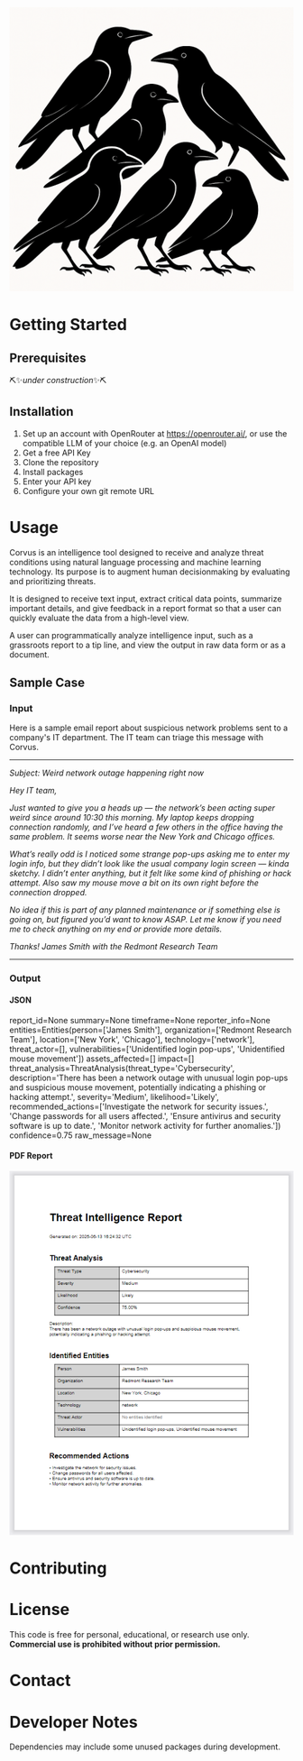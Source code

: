 ![alt text](crow.png)

# Getting Started

## Prerequisites

⛏️✨*under construction*✨⛏️

## Installation

1. Set up an account with OpenRouter at https://openrouter.ai/, or use the compatible LLM of your choice (e.g. an OpenAI model)
2. Get a free API Key
3. Clone the repository
4. Install packages
5. Enter your API key
6. Configure your own git remote URL


# Usage

Corvus is an intelligence tool designed to receive and analyze threat conditions using natural language processing and machine learning technology. Its purpose is to augment human decisionmaking by evaluating and prioritizing threats.

It is designed to receive text input, extract critical data points, summarize important details, and give feedback in a report format so that a user can quickly evaluate the data from a high-level view.

A user can programmatically analyze intelligence input, such as a grassroots report to a tip line, and view the output in raw data form or as a document.

## Sample Case
### Input

Here is a sample email report about suspicious network problems sent to a company's IT department. The IT team can triage this message with Corvus.


___
<p><i>
Subject: Weird network outage happening right now

Hey IT team,

Just wanted to give you a heads up — the network’s been acting super weird since around 10:30 this morning. My laptop keeps dropping connection randomly, and I’ve heard a few others in the office having the same problem. It seems worse near the New York and Chicago offices.

What’s really odd is I noticed some strange pop-ups asking me to enter my login info, but they didn’t look like the usual company login screen — kinda sketchy. I didn’t enter anything, but it felt like some kind of phishing or hack attempt. Also saw my mouse move a bit on its own right before the connection dropped.

No idea if this is part of any planned maintenance or if something else is going on, but figured you’d want to know ASAP. Let me know if you need me to check anything on my end or provide more details.

Thanks!
James Smith with the Redmont Research Team

</i></p>
___

### Output
#### JSON

report_id=None summary=None timeframe=None reporter_info=None entities=Entities(person=['James Smith'], organization=['Redmont Research Team'], location=['New York', 'Chicago'], technology=['network'], threat_actor=[], vulnerabilities=['Unidentified login pop-ups', 'Unidentified mouse movement']) assets_affected=[] impact=[] threat_analysis=ThreatAnalysis(threat_type='Cybersecurity', description='There has been a network outage with unusual login pop-ups and suspicious mouse movement, potentially indicating a phishing or hacking attempt.', severity='Medium', likelihood='Likely', recommended_actions=['Investigate the network for security issues.', 'Change passwords for all users affected.', 'Ensure antivirus and security software is up to date.', 'Monitor network activity for further anomalies.']) confidence=0.75 raw_message=None

#### PDF Report
![alt text](image.png)

# Contributing

# License

This code is free for personal, educational, or research use only. **Commercial use is prohibited without prior permission.**

# Contact

# Developer Notes

Dependencies may include some unused packages during development.